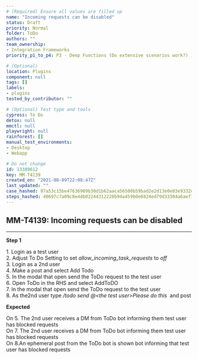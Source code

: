 ```yaml
---
# (Required) Ensure all values are filled up
name: "Incoming requests can be disabled"
status: Draft
priority: Normal
folder: ToDo
authors: ""
team_ownership:
- Integration Frameworks
priority_p1_to_p4: P3 - Deep Functions (Do extensive scenarios work?)

# (Optional)
location: Plugins
component: null
tags: []
labels:
- plugins
tested_by_contributor: ""

# (Optional) Test type and tools
cypress: To Do
detox: null
mmctl: null
playwright: null
rainforest: []
manual_test_environments:
- Desktop
- Webapp

# Do not change
id: 13389612
key: MM-T4139
created_on: "2021-08-09T22:08:47Z"
last_updated: ""
case_hashed: 97a53c15be47636989b30d1b62aaca56500b59bad2e2d13e0e03e9332d63abffbf2306f766de43342ccc78197ca5aaca
steps_hashed: 48697c7a09c8e44b02244312220b94a459b0e6824ed79d33304a6aef728014e8105b1655329477612f9ba12633406d43
---
```


<!-- (Auto-generated) Based on frontmatter's "key" and "name" -->

## MM-T4139: Incoming requests can be disabled

---

**Step 1**

1\. Login as a test user\
2\. Adjust To Do Setting to set _allow\_incoming\_task\_requests_ to _off_\
3\. Login as a 2nd user\
4\. Make a post and select Add Todo\
5\. In the modal that open send the ToDo request to the test user\
6\. Open ToDo in the RHS and select AddToDO\
7\. In the modal that open send the ToDo request to the test user\
8\. As the2nd user type _/todo send @\<the test user>Please do this&#xA0;_&#x20;and post

**Expected**

On 5. The 2nd user receives a DM from ToDo bot informing them test user has blocked requests\
On 7. The 2nd user receives a DM from ToDo bot informing them test user has blocked requests\
On 8.An ephemeral post from the ToDo bot is shown bot informing that test user has blocked requests

